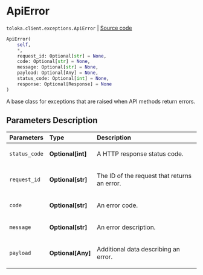 # ApiError
`toloka.client.exceptions.ApiError` | [Source code](https://github.com/Toloka/toloka-kit/blob/v1.2.0.post1/src/client/exceptions.py#L54)

```python
ApiError(
    self,
    *,
    request_id: Optional[str] = None,
    code: Optional[str] = None,
    message: Optional[str] = None,
    payload: Optional[Any] = None,
    status_code: Optional[int] = None,
    response: Optional[Response] = None
)
```

A base class for exceptions that are raised when API methods return errors.

## Parameters Description

| Parameters | Type | Description |
| :----------| :----| :-----------|
`status_code`|**Optional\[int\]**|<p>A HTTP response status code.</p>
`request_id`|**Optional\[str\]**|<p>The ID of the request that returns an error.</p>
`code`|**Optional\[str\]**|<p>An error code.</p>
`message`|**Optional\[str\]**|<p>An error description.</p>
`payload`|**Optional\[Any\]**|<p>Additional data describing an error.</p>
